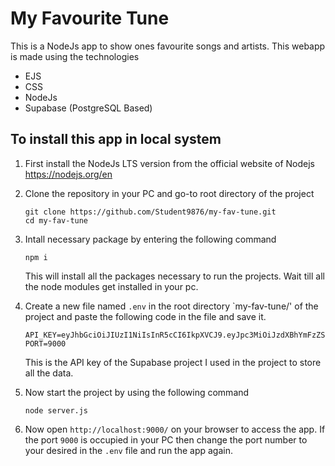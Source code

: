 # My Favourite Tune
This is a NodeJs app to show ones favourite songs and artists.
This webapp is made using the technologies 
- EJS
- CSS
- NodeJs
- Supabase (PostgreSQL Based)
## To install this app in local system
1. First install the NodeJs LTS version from the official website of Nodejs https://nodejs.org/en
1. Clone the repository in your PC and go-to root directory of the project
    ```
    git clone https://github.com/Student9876/my-fav-tune.git
    cd my-fav-tune
    
    ```
1. Intall necessary package by entering the following command
   ```
   npm i
   ```
   This will install all the packages necessary to run the projects. Wait till all the node modules get installed in your pc.
1. Create a new file named `.env` in the root directory `my-fav-tune/' of the project and paste the following code in the file and save it.
   ```
   API_KEY=eyJhbGciOiJIUzI1NiIsInR5cCI6IkpXVCJ9.eyJpc3MiOiJzdXBhYmFzZSIsInJlZiI6InVoemJvanNoZmJidWx5Y25scnljIiwicm9sZSI6ImFub24iLCJpYXQiOjE3MDQ3NzExODUsImV4cCI6MjAyMDM0NzE4NX0.sbHIG4dAH2694v7_a4ag4yHssk6JrNyM52xvUi0OKow
   PORT=9000
   ```
   This is the API key of the Supabase project I used in the project to store all the data.

1. Now start the project by using the following command
   ```
   node server.js
   ```
1. Now open `http://localhost:9000/` on your browser to access the app. If the port `9000` is occupied in your PC then change the port number to your desired in the `.env` file and run the app again.
